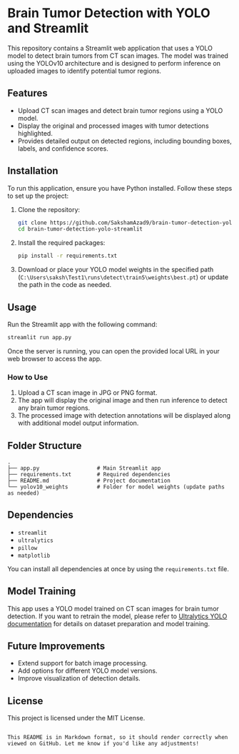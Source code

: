 


# Brain Tumor Detection with YOLO and Streamlit

This repository contains a Streamlit web application that uses a YOLO model to detect brain tumors from CT scan images. The model was trained using the YOLOv10 architecture and is designed to perform inference on uploaded images to identify potential tumor regions.

## Features
- Upload CT scan images and detect brain tumor regions using a YOLO model.
- Display the original and processed images with tumor detections highlighted.
- Provides detailed output on detected regions, including bounding boxes, labels, and confidence scores.

## Installation

To run this application, ensure you have Python installed. Follow these steps to set up the project:

1. Clone the repository:
    ```bash
    git clone https://github.com/SakshamAzad9/brain-tumor-detection-yolo-streamlit.git
    cd brain-tumor-detection-yolo-streamlit
    ```

2. Install the required packages:
    ```bash
    pip install -r requirements.txt
    ```

3. Download or place your YOLO model weights in the specified path (`C:\Users\saksh\Test1\runs\detect\train5\weights\best.pt`) or update the path in the code as needed.

## Usage

Run the Streamlit app with the following command:

```bash
streamlit run app.py
```

Once the server is running, you can open the provided local URL in your web browser to access the app.

### How to Use
1. Upload a CT scan image in JPG or PNG format.
2. The app will display the original image and then run inference to detect any brain tumor regions.
3. The processed image with detection annotations will be displayed along with additional model output information.

## Folder Structure

```plaintext
.
├── app.py                  # Main Streamlit app
├── requirements.txt        # Required dependencies
├── README.md               # Project documentation
└── yolov10_weights         # Folder for model weights (update paths as needed)
```

## Dependencies

- `streamlit`
- `ultralytics`
- `pillow`
- `matplotlib`
  
You can install all dependencies at once by using the `requirements.txt` file.

## Model Training

This app uses a YOLO model trained on CT scan images for brain tumor detection. If you want to retrain the model, please refer to [Ultralytics YOLO documentation](https://docs.ultralytics.com/) for details on dataset preparation and model training.

## Future Improvements

- Extend support for batch image processing.
- Add options for different YOLO model versions.
- Improve visualization of detection details.

## License

This project is licensed under the MIT License.
```

This README is in Markdown format, so it should render correctly when viewed on GitHub. Let me know if you'd like any adjustments!
